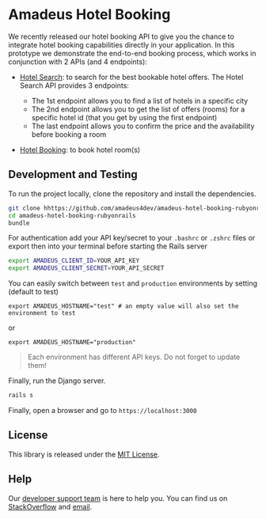 # Amadeus Hotel Booking

We recently released our hotel booking API to give you the chance to integrate hotel booking capabilities directly in your application. In this prototype we demonstrate the end-to-end booking process, which works in conjunction with 2 APIs (and 4 endpoints):
* [Hotel Search](https://developers.amadeus.com/self-service/category/hotel/api-doc/hotel-search): to search for the best bookable hotel offers. The Hotel Search API provides 3 endpoints:

  * The 1st endpoint allows you to find a list of hotels in a specific city
  * The 2nd endpoint allows you to get the list of offers (rooms) for a specific hotel id (that you get by using the first endpoint)
  * The last endpoint allows you to confirm the price and the availability before booking a room
* [Hotel Booking](https://developers.amadeus.com/self-service/category/hotel/api-doc/hotel-booking): to book hotel room(s)

## Development and Testing

To run the project locally, clone the repository and install the dependencies.

```sh
git clone hhttps://github.com/amadeus4dev/amadeus-hotel-booking-rubyonrails.git
cd amadeus-hotel-booking-rubyonrails
bundle
```

For authentication add your API key/secret to your `.bashrc` or `.zshrc` files or export then into your terminal before starting the Rails server

```sh
export AMADEUS_CLIENT_ID=YOUR_API_KEY
export AMADEUS_CLIENT_SECRET=YOUR_API_SECRET
```

You can easily switch between `test` and `production` environments by setting (default to test)

```
export AMADEUS_HOSTNAME="test" # an empty value will also set the environment to test
```

or

```
export AMADEUS_HOSTNAME="production"
```

> Each environment has different API keys. Do not forget to update them!

Finally, run the Django server.

```sh
rails s
```

Finally, open a browser and go to `https://localhost:3000`

## License

This library is released under the [MIT License](LICENSE).

## Help

Our [developer support team](https://developers.amadeus.com/support) is here
to help you. You can find us on
[StackOverflow](https://stackoverflow.com/questions/tagged/amadeus) and
[email](mailto:developers@amadeus.com).
